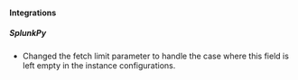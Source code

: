 
#### Integrations
##### SplunkPy
  - Changed the fetch limit parameter to handle the case where this field is left empty in the instance configurations.

